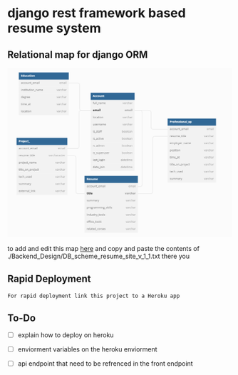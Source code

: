 # django rest framework based resume system

## Relational map for django ORM
![ORM MAP](./Backend_Design/DB_scheme_resume_site_v_1_1.PNG "ORM")

to add and edit this map [here](https://dbdiagram.io/d) and copy and paste the contents of ./Backend_Design/DB_scheme_resume_site_v_1_1.txt there you


## Rapid Deployment  
    For rapid deployment link this project to a Heroku app

## To-Do
- [ ] explain how to deploy on heroku
- [ ] enviorment variables on the heroku enviorment
- [ ] api endpoint that need to be refrenced in the front endpoint

